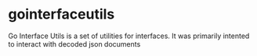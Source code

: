 gointerfaceutils
================

Go Interface Utils is a set of utilities for interfaces. It was primarily intented to interact with decoded json documents
